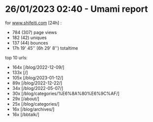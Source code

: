 # 26/01/2023 02:40 - Umami report
for www.shifeiti.com [24h] :

 - 784 (307) page views
 - 182 (42) uniques
 - 137 (44) bounces
 - 17h 19' 45'' (6h 29' 8'') totaltime


top 10 urls:
 - 164x [/blog/2022-12-09/]
 - 133x [/]
 - 105x [/blog/2023-01-12/]
 - 89x [/blog/2022-12-22/]
 - 34x [/blog/2022-05-07/]
 - 30x [/blog/categories/%E6%8A%80%E6%9C%AF/]
 - 29x [/about/]
 - 25x [/blog/categories/]
 - 16x [/blog/archives/]
 - 16x [/bbtalk/]


